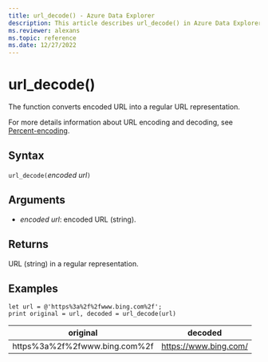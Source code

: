 ```yaml
---
title: url_decode() - Azure Data Explorer
description: This article describes url_decode() in Azure Data Explorer.
ms.reviewer: alexans
ms.topic: reference
ms.date: 12/27/2022
---
```

# url_decode()

The function converts encoded URL into a regular URL representation.

For more details information about URL encoding and decoding, see [Percent-encoding](https://en.wikipedia.org/wiki/Percent-encoding).

## Syntax

`url_decode(`*encoded url*`)`

## Arguments

* *encoded url*: encoded URL (string).

## Returns

URL (string) in a regular representation.

## Examples

```kusto
let url = @'https%3a%2f%2fwww.bing.com%2f';
print original = url, decoded = url_decode(url)
```

|original|decoded|
|---|---|
|https%3a%2f%2fwww.bing.com%2f|https://www.bing.com/|

